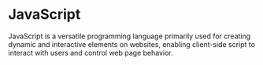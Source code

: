 # JavaScript

JavaScript is a versatile programming language primarily used for creating dynamic and interactive elements on websites, enabling client-side script to interact with users and control web page behavior.